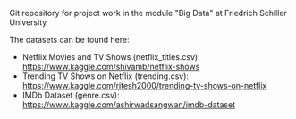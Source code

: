 Git repository for project work in the module "Big Data" at Friedrich Schiller University

The datasets can be found here:
 - Netflix Movies and TV Shows (netflix_titles.csv): https://www.kaggle.com/shivamb/netflix-shows
 - Trending TV Shows on Netflix (trending.csv): https://www.kaggle.com/ritesh2000/trending-tv-shows-on-netflix
 - IMDb Dataset (genre.csv): https://www.kaggle.com/ashirwadsangwan/imdb-dataset
